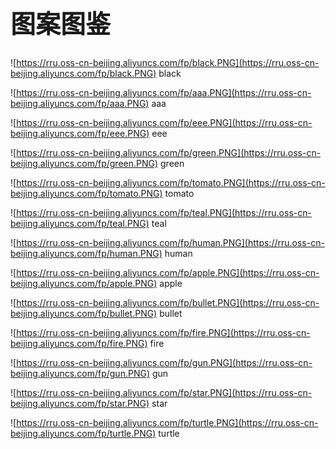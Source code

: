 <h1 class="doc-title" style="font-size: 40px">
图案图鉴
</h1>

![https://rru.oss-cn-beijing.aliyuncs.com/fp/black.PNG](https://rru.oss-cn-beijing.aliyuncs.com/fp/black.PNG) black

![https://rru.oss-cn-beijing.aliyuncs.com/fp/aaa.PNG](https://rru.oss-cn-beijing.aliyuncs.com/fp/aaa.PNG) aaa

![https://rru.oss-cn-beijing.aliyuncs.com/fp/eee.PNG](https://rru.oss-cn-beijing.aliyuncs.com/fp/eee.PNG) eee

![https://rru.oss-cn-beijing.aliyuncs.com/fp/green.PNG](https://rru.oss-cn-beijing.aliyuncs.com/fp/green.PNG) green

![https://rru.oss-cn-beijing.aliyuncs.com/fp/tomato.PNG](https://rru.oss-cn-beijing.aliyuncs.com/fp/tomato.PNG) tomato

![https://rru.oss-cn-beijing.aliyuncs.com/fp/teal.PNG](https://rru.oss-cn-beijing.aliyuncs.com/fp/teal.PNG) teal

![https://rru.oss-cn-beijing.aliyuncs.com/fp/human.PNG](https://rru.oss-cn-beijing.aliyuncs.com/fp/human.PNG) human

![https://rru.oss-cn-beijing.aliyuncs.com/fp/apple.PNG](https://rru.oss-cn-beijing.aliyuncs.com/fp/apple.PNG) apple

![https://rru.oss-cn-beijing.aliyuncs.com/fp/bullet.PNG](https://rru.oss-cn-beijing.aliyuncs.com/fp/bullet.PNG) bullet

![https://rru.oss-cn-beijing.aliyuncs.com/fp/fire.PNG](https://rru.oss-cn-beijing.aliyuncs.com/fp/fire.PNG) fire

![https://rru.oss-cn-beijing.aliyuncs.com/fp/gun.PNG](https://rru.oss-cn-beijing.aliyuncs.com/fp/gun.PNG) gun

![https://rru.oss-cn-beijing.aliyuncs.com/fp/star.PNG](https://rru.oss-cn-beijing.aliyuncs.com/fp/star.PNG) star

![https://rru.oss-cn-beijing.aliyuncs.com/fp/turtle.PNG](https://rru.oss-cn-beijing.aliyuncs.com/fp/turtle.PNG) turtle